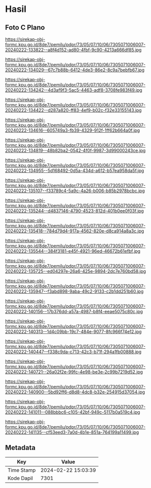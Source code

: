 # Hasil

## Foto C Plano

https://sirekap-obj-formc.kpu.go.id/8de7/pemilu/pdpr/73/05/07/10/06/7305071006007-20240222-133822--a8f4d152-ad80-4fbf-9c90-4213a666df85.jpg

https://sirekap-obj-formc.kpu.go.id/8de7/pemilu/pdpr/73/05/07/10/06/7305071006007-20240222-134029--67c7b88b-6412-4de3-86e2-8c9a7bebfb67.jpg

https://sirekap-obj-formc.kpu.go.id/8de7/pemilu/pdpr/73/05/07/10/06/7305071006007-20240222-134242--4d3af9f3-5ac5-4463-adf8-3708fe983f49.jpg

https://sirekap-obj-formc.kpu.go.id/8de7/pemilu/pdpr/73/05/07/10/06/7305071006007-20240222-134422--d287a820-ff83-4ef9-b02c-f32e33155143.jpg

https://sirekap-obj-formc.kpu.go.id/8de7/pemilu/pdpr/73/05/07/10/06/7305071006007-20240222-134616--605749a3-fb39-4329-912f-1ff62b664a0f.jpg

https://sirekap-obj-formc.kpu.go.id/8de7/pemilu/pdpr/73/05/07/10/06/7305071006007-20240222-134819--48b82ba2-0542-4f0f-9987-3d99000243ce.jpg

https://sirekap-obj-formc.kpu.go.id/8de7/pemilu/pdpr/73/05/07/10/06/7305071006007-20240222-134955--5d168492-0d5a-434d-a612-b57ea958da5f.jpg

https://sirekap-obj-formc.kpu.go.id/8de7/pemilu/pdpr/73/05/07/10/06/7305071006007-20240222-135107--f33789c4-5a9c-4a26-b006-b85b2978bcbc.jpg

https://sirekap-obj-formc.kpu.go.id/8de7/pemilu/pdpr/73/05/07/10/06/7305071006007-20240222-135244--d4837146-4790-4523-812d-401b0ee0f03f.jpg

https://sirekap-obj-formc.kpu.go.id/8de7/pemilu/pdpr/73/05/07/10/06/7305071006007-20240222-135418--784d79d4-917a-4562-820e-d8ca914a8a3c.jpg

https://sirekap-obj-formc.kpu.go.id/8de7/pemilu/pdpr/73/05/07/10/06/7305071006007-20240222-135544--384f3181-e45f-4921-96ed-46672b61efbf.jpg

https://sirekap-obj-formc.kpu.go.id/8de7/pemilu/pdpr/73/05/07/10/06/7305071006007-20240222-135725--ed04297e-26a6-425e-9894-2dc7e760bd58.jpg

https://sirekap-obj-formc.kpu.go.id/8de7/pemilu/pdpr/73/05/07/10/06/7305071006007-20240222-135947--f3abd898-9aba-49c2-9133-c2b1dd251b60.jpg

https://sirekap-obj-formc.kpu.go.id/8de7/pemilu/pdpr/73/05/07/10/06/7305071006007-20240222-140156--17b376dd-a57a-4987-b8f4-eeae5075c80c.jpg

https://sirekap-obj-formc.kpu.go.id/8de7/pemilu/pdpr/73/05/07/10/06/7305071006007-20240222-140313--1d4c09bb-19c7-484e-9077-8fc966f74e12.jpg

https://sirekap-obj-formc.kpu.go.id/8de7/pemilu/pdpr/73/05/07/10/06/7305071006007-20240222-140447--f338c9da-c713-42c3-b71f-294a1fb00888.jpg

https://sirekap-obj-formc.kpu.go.id/8de7/pemilu/pdpr/73/05/07/10/06/7305071006007-20240222-140721--26a02f2e-99fc-4e98-be3e-2c99b7219d52.jpg

https://sirekap-obj-formc.kpu.go.id/8de7/pemilu/pdpr/73/05/07/10/06/7305071006007-20240222-140900--5bd92ff6-d8d8-4dc8-b32e-254915d37054.jpg

https://sirekap-obj-formc.kpu.go.id/8de7/pemilu/pdpr/73/05/07/10/06/7305071006007-20240222-141011--088bbbc6-c105-42bf-949c-5117b0a519c4.jpg

https://sirekap-obj-formc.kpu.go.id/8de7/pemilu/pdpr/73/05/07/10/06/7305071006007-20240222-141135--cf53eed3-7a0d-4b1e-851a-764199a11499.jpg


## Metadata

| Key        | Value               |
| ---------- | ------------------- |
| Time Stamp | 2024-02-22 15:03:39 |
| Kode Dapil | 7301                |



